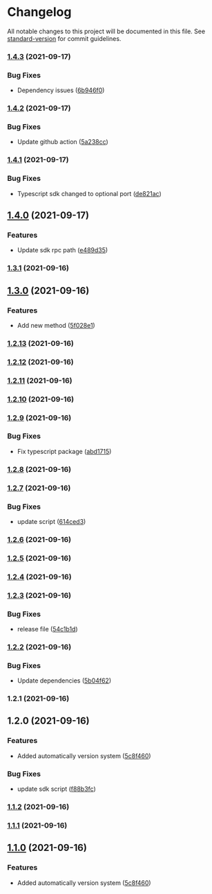 # Changelog

All notable changes to this project will be documented in this file. See [standard-version](https://github.com/conventional-changelog/standard-version) for commit guidelines.

### [1.4.3](https://github.com/etherdata-blockchain/etherdata-sdk/compare/v1.4.2...v1.4.3) (2021-09-17)


### Bug Fixes

* Dependency issues ([6b946f0](https://github.com/etherdata-blockchain/etherdata-sdk/commit/6b946f0252131dbd02667b05d0c3ce38a1d00867))

### [1.4.2](https://github.com/etherdata-blockchain/etherdata-sdk/compare/v1.4.1...v1.4.2) (2021-09-17)


### Bug Fixes

* Update github action ([5a238cc](https://github.com/etherdata-blockchain/etherdata-sdk/commit/5a238ccfdfda78aaca123cb0a03aac7183c08141))

### [1.4.1](https://github.com/etherdata-blockchain/etherdata-sdk/compare/v1.4.0...v1.4.1) (2021-09-17)


### Bug Fixes

* Typescript sdk changed to optional port ([de821ac](https://github.com/etherdata-blockchain/etherdata-sdk/commit/de821ac097034c8b087963257a66580753daf6bc))

## [1.4.0](https://github.com/etherdata-blockchain/etherdata-sdk/compare/v1.3.1...v1.4.0) (2021-09-17)


### Features

* Update sdk rpc path ([e489d35](https://github.com/etherdata-blockchain/etherdata-sdk/commit/e489d35b2be36c5081559947da8ede511608993a))

### [1.3.1](https://github.com/etherdata-blockchain/etherdata-sdk/compare/v1.3.0...v1.3.1) (2021-09-16)

## [1.3.0](https://github.com/etherdata-blockchain/etherdata-sdk/compare/v1.2.13...v1.3.0) (2021-09-16)


### Features

* Add new method ([5f028e1](https://github.com/etherdata-blockchain/etherdata-sdk/commit/5f028e14259dd5c3962e9cfb68a9b43f6ca55ea1))

### [1.2.13](https://github.com/etherdata-blockchain/etherdata-sdk/compare/v1.2.12...v1.2.13) (2021-09-16)

### [1.2.12](https://github.com/etherdata-blockchain/etherdata-sdk/compare/v1.2.11...v1.2.12) (2021-09-16)

### [1.2.11](https://github.com/etherdata-blockchain/etherdata-sdk/compare/v1.2.10...v1.2.11) (2021-09-16)

### [1.2.10](https://github.com/etherdata-blockchain/etherdata-sdk/compare/v1.2.9...v1.2.10) (2021-09-16)

### [1.2.9](https://github.com/etherdata-blockchain/etherdata-sdk/compare/v1.2.8...v1.2.9) (2021-09-16)


### Bug Fixes

* Fix typescript package ([abd1715](https://github.com/etherdata-blockchain/etherdata-sdk/commit/abd17158284924adbf4cbf268f98b240f2de8ca7))

### [1.2.8](https://github.com/etherdata-blockchain/etherdata-sdk/compare/v1.2.7...v1.2.8) (2021-09-16)

### [1.2.7](https://github.com/etherdata-blockchain/etherdata-sdk/compare/v1.2.6...v1.2.7) (2021-09-16)


### Bug Fixes

* update script ([614ced3](https://github.com/etherdata-blockchain/etherdata-sdk/commit/614ced3395a1d6939c89b85a051990ae4582e353))

### [1.2.6](https://github.com/etherdata-blockchain/etherdata-sdk/compare/v1.2.5...v1.2.6) (2021-09-16)

### [1.2.5](https://github.com/etherdata-blockchain/etherdata-sdk/compare/v1.2.4...v1.2.5) (2021-09-16)

### [1.2.4](https://github.com/etherdata-blockchain/etherdata-sdk/compare/v1.2.3...v1.2.4) (2021-09-16)

### [1.2.3](https://github.com/etherdata-blockchain/etherdata-sdk/compare/v1.2.2...v1.2.3) (2021-09-16)


### Bug Fixes

* release file ([54c1b1d](https://github.com/etherdata-blockchain/etherdata-sdk/commit/54c1b1db33687306afdbdea76518dd36bb15a95e))

### [1.2.2](https://github.com/etherdata-blockchain/etherdata-sdk/compare/v1.2.1...v1.2.2) (2021-09-16)


### Bug Fixes

* Update dependencies ([5b04f62](https://github.com/etherdata-blockchain/etherdata-sdk/commit/5b04f6253bda1bc78c15bf281fbf85a0b9cd3040))

### 1.2.1 (2021-09-16)

## 1.2.0 (2021-09-16)


### Features

* Added automatically version system ([5c8f460](https://github.com/etherdata-blockchain/etherdata-sdk/commit/5c8f460cfa42e423a6fbe7105750149eb09a09f7))


### Bug Fixes

* update sdk script ([f88b3fc](https://github.com/etherdata-blockchain/etherdata-sdk/commit/f88b3fc2c822039173393e97ec57b983e1c0ed4f))

### [1.1.2](https://github.com/etherdata-blockchain/etherdata-sdk/compare/v1.1.1...v1.1.2) (2021-09-16)

### [1.1.1](https://github.com/etherdata-blockchain/etherdata-sdk/compare/v1.1.0...v1.1.1) (2021-09-16)

## [1.1.0](https://github.com/etherdata-blockchain/etherdata-sdk/compare/v1.0.5...v1.1.0) (2021-09-16)


### Features

* Added automatically version system ([5c8f460](https://github.com/etherdata-blockchain/etherdata-sdk/commit/5c8f460cfa42e423a6fbe7105750149eb09a09f7))
